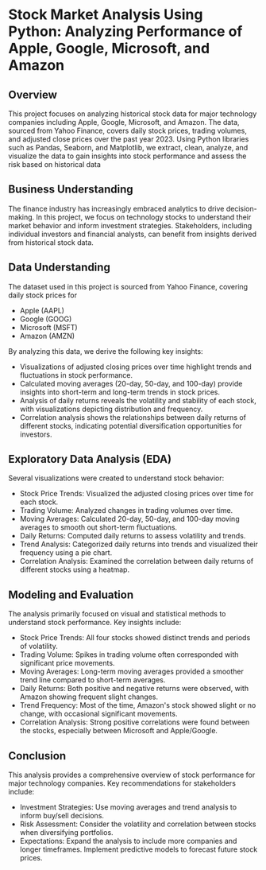# Stock Market Analysis Using Python: Analyzing Performance of Apple, Google, Microsoft, and Amazon
## Overview

This project focuses on analyzing historical stock data for major technology companies including Apple, Google, Microsoft, and Amazon. The data, sourced from Yahoo Finance, covers daily stock prices, trading volumes, and adjusted close prices over the past year 2023. Using Python libraries such as Pandas, Seaborn, and Matplotlib, we extract, clean, analyze, and visualize the data to gain insights into stock performance and assess the risk based on historical data

## Business Understanding

The finance industry has increasingly embraced analytics to drive decision-making. In this project, we focus on technology stocks to understand their market behavior and inform investment strategies. Stakeholders, including individual investors and financial analysts, can benefit from insights derived from historical stock data.

## Data Understanding

The dataset used in this project is sourced from Yahoo Finance, covering daily stock prices for

* Apple (AAPL)
* Google (GOOG)
* Microsoft (MSFT)
* Amazon (AMZN)

By analyzing this data, we derive the following key insights:
* Visualizations of adjusted closing prices over time highlight trends and fluctuations in stock performance.
* Calculated moving averages (20-day, 50-day, and 100-day) provide insights into short-term and long-term trends in stock prices.
* Analysis of daily returns reveals the volatility and stability of each stock, with visualizations depicting distribution and frequency.
* Correlation analysis shows the relationships between daily returns of different stocks, indicating potential diversification opportunities for investors.

## Exploratory Data Analysis (EDA)

Several visualizations were created to understand stock behavior:
* Stock Price Trends: Visualized the adjusted closing prices over time for each stock.
* Trading Volume: Analyzed changes in trading volumes over time.
* Moving Averages: Calculated 20-day, 50-day, and 100-day moving averages to smooth out short-term fluctuations.
* Daily Returns: Computed daily returns to assess volatility and trends.
* Trend Analysis: Categorized daily returns into trends and visualized their frequency using a pie chart.
* Correlation Analysis: Examined the correlation between daily returns of different stocks using a heatmap.

## Modeling and Evaluation

The analysis primarily focused on visual and statistical methods to understand stock performance. Key insights include:
* Stock Price Trends: All four stocks showed distinct trends and periods of volatility.
* Trading Volume: Spikes in trading volume often corresponded with significant price movements.
* Moving Averages: Long-term moving averages provided a smoother trend line compared to short-term averages.
* Daily Returns: Both positive and negative returns were observed, with Amazon showing frequent slight changes.
* Trend Frequency: Most of the time, Amazon's stock showed slight or no change, with occasional significant movements.
* Correlation Analysis: Strong positive correlations were found between the stocks, especially between Microsoft and Apple/Google.

## Conclusion

This analysis provides a comprehensive overview of stock performance for major technology companies. Key recommendations for stakeholders include:
* Investment Strategies: Use moving averages and trend analysis to inform buy/sell decisions.
* Risk Assessment: Consider the volatility and correlation between stocks when diversifying portfolios.
* Expectations: Expand the analysis to include more companies and longer timeframes. Implement predictive models to forecast future stock prices.
